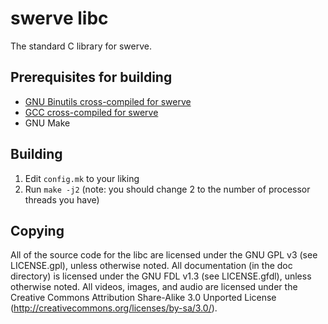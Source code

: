 # swerve libc

The standard C library for swerve.

## Prerequisites for building

* [GNU Binutils cross-compiled for
  swerve](https://gitlab.com/swegbun/swerve-binutils)
* [GCC cross-compiled for swerve](https://gitlab.com/swegbun/swerve-gcc)
* GNU Make

## Building

1. Edit `config.mk` to your liking
1. Run `make -j2` (note: you should change 2 to the number of processor threads
   you have)

## Copying

All of the source code for the libc are licensed under the GNU GPL v3 (see
LICENSE.gpl), unless otherwise noted. All documentation (in the doc directory)
is licensed under the GNU FDL v1.3 (see LICENSE.gfdl), unless otherwise noted.
All videos, images, and audio are licensed under the Creative Commons
Attribution Share-Alike 3.0 Unported License
(<http://creativecommons.org/licenses/by-sa/3.0/>).
